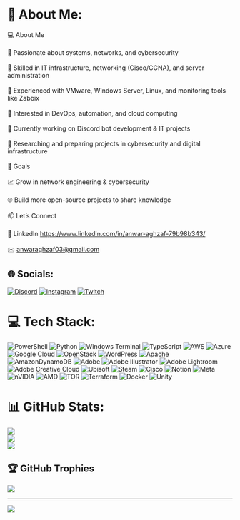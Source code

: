 # 💫 About Me:
💻 About Me<br><br>🔹 Passionate about systems, networks, and cybersecurity<br><br>🔹 Skilled in IT infrastructure, networking (Cisco/CCNA), and server administration<br><br>🔹 Experienced with VMware, Windows Server, Linux, and monitoring tools like Zabbix<br><br>🔹 Interested in DevOps, automation, and cloud computing<br><br>🔹 Currently working on Discord bot development & IT projects<br><br>🏫 Researching and preparing projects in cybersecurity and digital infrastructure<br><br>🚀 Goals<br><br>📈 Grow in network engineering & cybersecurity<br><br>🌐 Build more open-source projects to share knowledge<br><br>📫 Let’s Connect<br><br>💼 LinkedIn  https://www.linkedin.com/in/anwar-aghzaf-79b98b343/<br><br>✉️ anwaraghzaf03@gmail.com


## 🌐 Socials:
[![Discord](https://img.shields.io/badge/Discord-%237289DA.svg?logo=discord&logoColor=white)](https://discord.gg/https://discord.gg/fU2dvPH8) [![Instagram](https://img.shields.io/badge/Instagram-%23E4405F.svg?logo=Instagram&logoColor=white)](https://instagram.com/StreamX) [![Twitch](https://img.shields.io/badge/Twitch-%239146FF.svg?logo=Twitch&logoColor=white)](https://twitch.tv/kawaki_agh.) 

# 💻 Tech Stack:
![PowerShell](https://img.shields.io/badge/PowerShell-%235391FE.svg?style=for-the-badge&logo=powershell&logoColor=white) ![Python](https://img.shields.io/badge/python-3670A0?style=for-the-badge&logo=python&logoColor=ffdd54) ![Windows Terminal](https://img.shields.io/badge/Windows%20Terminal-%234D4D4D.svg?style=for-the-badge&logo=windows-terminal&logoColor=white) ![TypeScript](https://img.shields.io/badge/typescript-%23007ACC.svg?style=for-the-badge&logo=typescript&logoColor=white) ![AWS](https://img.shields.io/badge/AWS-%23FF9900.svg?style=for-the-badge&logo=amazon-aws&logoColor=white) ![Azure](https://img.shields.io/badge/azure-%230072C6.svg?style=for-the-badge&logo=microsoftazure&logoColor=white) ![Google Cloud](https://img.shields.io/badge/GoogleCloud-%234285F4.svg?style=for-the-badge&logo=google-cloud&logoColor=white) ![OpenStack](https://img.shields.io/badge/Openstack-%23f01742.svg?style=for-the-badge&logo=openstack&logoColor=white) ![WordPress](https://img.shields.io/badge/WordPress-%23117AC9.svg?style=for-the-badge&logo=WordPress&logoColor=white) ![Apache](https://img.shields.io/badge/apache-%23D42029.svg?style=for-the-badge&logo=apache&logoColor=white) ![AmazonDynamoDB](https://img.shields.io/badge/Amazon%20DynamoDB-4053D6?style=for-the-badge&logo=Amazon%20DynamoDB&logoColor=white) ![Adobe](https://img.shields.io/badge/adobe-%23FF0000.svg?style=for-the-badge&logo=adobe&logoColor=white) ![Adobe Illustrator](https://img.shields.io/badge/adobe%20illustrator-%23FF9A00.svg?style=for-the-badge&logo=adobe%20illustrator&logoColor=white) ![Adobe Lightroom](https://img.shields.io/badge/Adobe%20Lightroom-31A8FF.svg?style=for-the-badge&logo=Adobe%20Lightroom&logoColor=white) ![Adobe Creative Cloud](https://img.shields.io/badge/Adobe%20Creative%20Cloud-DA1F26.svg?style=for-the-badge&logo=Adobe%20Creative%20Cloud&logoColor=white) ![Ubisoft](https://img.shields.io/badge/Ubisoft-%23F5F5F5.svg?style=for-the-badge&logo=Ubisoft&logoColor=black) ![Steam](https://img.shields.io/badge/steam-%23000000.svg?style=for-the-badge&logo=steam&logoColor=white) ![Cisco](https://img.shields.io/badge/cisco-%23049fd9.svg?style=for-the-badge&logo=cisco&logoColor=black) ![Notion](https://img.shields.io/badge/Notion-%23000000.svg?style=for-the-badge&logo=notion&logoColor=white) ![Meta](https://img.shields.io/badge/Meta-%230467DF.svg?style=for-the-badge&logo=Meta&logoColor=white) ![nVIDIA](https://img.shields.io/badge/nVIDIA-%2376B900.svg?style=for-the-badge&logo=nVIDIA&logoColor=white) ![AMD](https://img.shields.io/badge/AMD-%23000000.svg?style=for-the-badge&logo=amd&logoColor=white) ![TOR](https://img.shields.io/badge/tor-%237E4798.svg?style=for-the-badge&logo=tor-project&logoColor=white) ![Terraform](https://img.shields.io/badge/terraform-%235835CC.svg?style=for-the-badge&logo=terraform&logoColor=white) ![Docker](https://img.shields.io/badge/docker-%230db7ed.svg?style=for-the-badge&logo=docker&logoColor=white) ![Unity](https://img.shields.io/badge/unity-%23000000.svg?style=for-the-badge&logo=unity&logoColor=white)
# 📊 GitHub Stats:
![](https://github-readme-stats.vercel.app/api?username=kawaki_agh.&theme=dark&hide_border=false&include_all_commits=false&count_private=false)<br/>
![](https://nirzak-streak-stats.vercel.app/?user=kawaki_agh.&theme=dark&hide_border=false)<br/>
![](https://github-readme-stats.vercel.app/api/top-langs/?username=kawaki_agh.&theme=dark&hide_border=false&include_all_commits=false&count_private=false&layout=compact)

## 🏆 GitHub Trophies
![](https://github-profile-trophy.vercel.app/?username=kawaki_agh.&theme=radical&no-frame=false&no-bg=true&margin-w=4)

---
[![](https://visitcount.itsvg.in/api?id=kawaki_agh.&icon=0&color=0)](https://visitcount.itsvg.in)

<!-- Proudly created with GPRM ( https://gprm.itsvg.in ) -->
